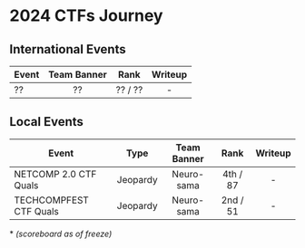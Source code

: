 # 2024 CTFs Journey

## International Events
| Event | Team Banner | Rank | Writeup |
| --- | :---: |  :---: | :---: |
| ?? | ?? | ?? / ?? | - | 
    
    
## Local Events
| Event | Type | Team Banner | Rank | Writeup |
| --- | :---: |  :---: |  :---: | :---: |
| NETCOMP 2.0 CTF Quals |  Jeopardy | Neuro-sama | 4th / 87 | - |
| TECHCOMPFEST CTF Quals |  Jeopardy | Neuro-sama | 2nd / 51 | - |

\* *(scoreboard as of freeze)*